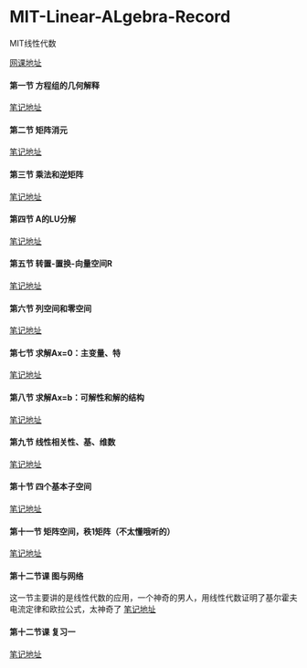 # MIT-Linear-ALgebra-Record
MIT线性代数

[网课地址](http://open.163.com/newview/movie/courseintro?newurl=%2Fspecial%2Fopencourse%2Fdaishu.html)

#### 第一节  方程组的几何解释
[笔记地址](https://github.com/wzhaha/MIT-Linear-ALgebra-Record/blob/master/1%E3%80%81%E6%96%B9%E7%A8%8B%E7%BB%84%E7%9A%84%E5%87%A0%E4%BD%95%E8%A7%A3%E9%87%8A.pdf)

#### 第二节   矩阵消元
[笔记地址](https://github.com/wzhaha/MIT-Linear-ALgebra-Record/blob/master/2%E3%80%81%E7%9F%A9%E9%98%B5%E6%B6%88%E5%85%83.pdf)

#### 第三节   乘法和逆矩阵
[笔记地址](https://github.com/wzhaha/MIT-Linear-ALgebra-Record/blob/master/3%E3%80%81%E4%B9%98%E6%B3%95%E5%92%8C%E9%80%86%E7%9F%A9%E9%98%B5.pdf)

#### 第四节   A的LU分解
[笔记地址](https://github.com/wzhaha/MIT-Linear-ALgebra-Record/blob/master/4%E3%80%81A%E7%9A%84LU%E5%88%86%E8%A7%A3.pdf)

#### 第五节   转置-置换-向量空间R
[笔记地址](https://github.com/wzhaha/MIT-Linear-ALgebra-Record/blob/master/5%E3%80%81%E8%BD%AC%E7%BD%AE%EF%BC%8C%E7%BD%AE%E6%8D%A2%EF%BC%8C%E5%90%91%E9%87%8F%E7%A9%BA%E9%97%B4R.pdf)

#### 第六节   列空间和零空间
[笔记地址](https://github.com/wzhaha/MIT-Linear-ALgebra-Record/blob/master/6%E3%80%81%E5%88%97%E5%90%91%E9%87%8F%E5%92%8C%E9%9B%B6%E7%A9%BA%E9%97%B4.pdf)

#### 第七节   求解Ax=0：主变量、特
[笔记地址](https://github.com/wzhaha/MIT-Linear-ALgebra-Record/blob/master/7%E3%80%81%E6%B1%82%E8%A7%A3Ax%3D0:%E4%B8%BB%E5%8F%98%E9%87%8F%EF%BC%8C%E7%89%B9%E8%A7%A3.pdf)

#### 第八节   求解Ax=b：可解性和解的结构
[笔记地址](https://github.com/wzhaha/MIT-Linear-ALgebra-Record/blob/master/8%E3%80%81%E6%B1%82%E8%A7%A3Ax%3Db%EF%BC%8C%E5%8F%AF%E8%A7%A3%E6%80%A7%E5%92%8C%E8%A7%A3%E7%9A%84%E7%BB%93%E6%9E%84.pdf)

#### 第九节   线性相关性、基、维数
[笔记地址](https://github.com/wzhaha/MIT-Linear-ALgebra-Record/blob/master/9%E3%80%81%E7%BA%BF%E6%80%A7%E7%9B%B8%E5%85%B3%E6%80%A7%EF%BC%8C%E5%9F%BA%EF%BC%8C%E7%BB%B4%E6%95%B0.pdf)

#### 第十节    四个基本子空间
[笔记地址](https://github.com/wzhaha/MIT-Linear-ALgebra-Record/blob/master/10%E3%80%81%E5%9B%9B%E4%B8%AA%E5%9F%BA%E6%9C%AC%E5%AD%90%E7%A9%BA%E9%97%B4.pdf)

#### 第十一节  矩阵空间，秩1矩阵（不太懂哦听的） 
[笔记地址](https://github.com/wzhaha/MIT-Linear-ALgebra-Record/blob/master/11%E3%80%81%E7%9F%A9%E9%98%B5%E7%A9%BA%E9%97%B4%EF%BC%8C%E7%A7%A91%E7%9F%A9%E9%98%B5%EF%BC%8C%E5%B0%8F%E4%B8%96%E7%95%8C%E5%9B%BE.pdf)

#### 第十二节课 图与网络
这一节主要讲的是线性代数的应用，一个神奇的男人，用线性代数证明了基尔霍夫电流定律和欧拉公式，太神奇了
[笔记地址](https://github.com/wzhaha/MIT-Linear-ALgebra-Record/blob/master/12%E3%80%81%E5%9B%BE%E5%92%8C%E7%BD%91%E7%BB%9C.pdf)


#### 第十二节课 复习一
[笔记地址](https://github.com/wzhaha/MIT-Linear-ALgebra-Record/blob/master/13%E3%80%81%E5%A4%8D%E4%B9%A0%E4%B8%80.pdf)
